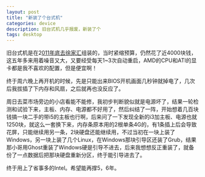```yaml
---
layout: post
title: "新装了个台式机"
categories: device
description: 旧台式机几乎报废，新装了个
tags: desktop
---
```


旧台式机是在2[011年底去徐家汇](/2011/12/e7-bb-84-e8-a3-85-e4-ba-86-e4-b8-aa-e5-8f-b0-e5-bc-8f-e6-9c-ba/)组装的，当时紧缩预算，仍然花了近4000块钱，这五年多来用着噪音又大，又要经受每天1~3次自动重启，AMD的CPU和ATI的显卡都是我不喜欢的配置，但是便宜啊！

终于周六晚上再开机的时候，先是只能出来BIOS开机画面几秒钟就掉电了，几次后我拔插了下内存和风扇，之后就再也没反应了。

周日去菜市场旁边的小店看能不能修，我初步判断貌似就是电源坏了，结果一轮检测和试验下来，主板、内存、电源都不好用了，然后纠结了一阵，开始想着几百块钱搞一块二手的带i5的主板也行啊，后来问了一下发现全新的i3加主板、电源也就1250块，就这么一套换下来，内存条原本用的2根单条4G的，有1条插上后会导致花屏，只能继续用另一条，2块硬盘还能继续用，不过当初在一块上装了Windows，另一块上装了几个Linux，在Windows那块引导区还装了Grub，结果那小哥用Ghost重装了Windows硬是引导不进去，后来我想想反正重装了，就备份了一点数据后把那块硬盘重新分区，终于能引导进去了。

终于用上了省事多的Intel。希望能再撑5，6年。